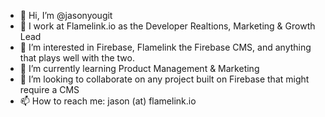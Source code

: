 - 👋 Hi, I’m @jasonyougit
- 👷 I work at Flamelink.io as the Developer Realtions, Marketing & Growth Lead
- 👀 I’m interested in Firebase, Flamelink the Firebase CMS, and anything that plays well with the two.
- 🌱 I’m currently learning Product Management & Marketing
- 💞️ I’m looking to collaborate on any project built on Firebase that might require a CMS
- 📫 How to reach me: jason (at) flamelink.io 

<!---
jasonyougit/jasonyougit is a ✨ special ✨ repository because its `README.md` (this file) appears on your GitHub profile.
You can click the Preview link to take a look at your changes.
--->
